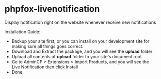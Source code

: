 phpfox-livenotification
=======================

Display notification right on the website whenever receive new notifications

Installation Guide:
- Backup your site first, or you can install on your development site for making sure all things goes correct.
- Download and Extract the package, and you will see the **upload** folder
- Upload all contents of **upload** folder to your site's document root
- Go to AdminCP > Extensions > Import Products, and you will see the Live Notification then click Install
- Done.
